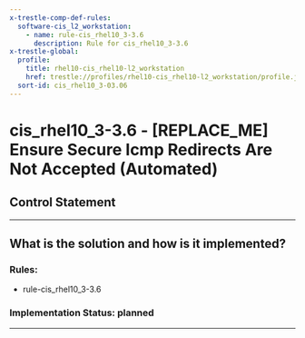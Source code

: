 ```yaml
---
x-trestle-comp-def-rules:
  software-cis_l2_workstation:
    - name: rule-cis_rhel10_3-3.6
      description: Rule for cis_rhel10_3-3.6
x-trestle-global:
  profile:
    title: rhel10-cis_rhel10-l2_workstation
    href: trestle://profiles/rhel10-cis_rhel10-l2_workstation/profile.json
  sort-id: cis_rhel10_3-03.06
---
```


# cis_rhel10_3-3.6 - \[REPLACE_ME\] Ensure Secure Icmp Redirects Are Not Accepted (Automated)

## Control Statement

______________________________________________________________________

## What is the solution and how is it implemented?

<!-- For implementation status enter one of: implemented, partial, planned, alternative, not-applicable -->

<!-- Note that the list of rules under ### Rules: is read-only and changes will not be captured after assembly to JSON -->

<!-- Add control implementation description here for control: cis_rhel10_3-3.6 -->

### Rules:

  - rule-cis_rhel10_3-3.6

### Implementation Status: planned

______________________________________________________________________
